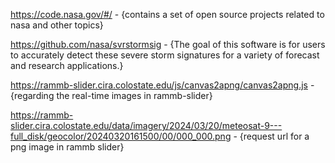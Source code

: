 https://code.nasa.gov/#/ - {contains a set of open source projects related to nasa and other topics}

https://github.com/nasa/svrstormsig - {The goal of this software is for users to accurately detect these severe storm signatures for a variety of forecast and research applications.}

https://rammb-slider.cira.colostate.edu/js/canvas2apng/canvas2apng.js - {regarding the real-time images in rammb-slider}

https://rammb-slider.cira.colostate.edu/data/imagery/2024/03/20/meteosat-9---full_disk/geocolor/20240320161500/00/000_000.png - {request url for a png image in rammb slider}
